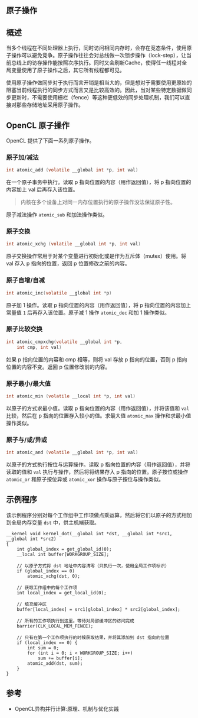 ## 原子操作

## 概述
当多个线程在不同处理器上执行，同时访问相同内存时，会存在竞态条件，使用原子操作可以避免竞争。原子操作往往会对总线做一次锁步操作（lock-step），让当前总线上的访存操作能按照次序执行。同时又会刷新Cache，使得任一线程对全局变量使用了原子操作之后，其它所有线程都可见。

使用原子操作做同步对于执行而言开销是相当大的，但是想对于需要使用更原始的阻塞当前线程执行的同步方式而言又是比较高效的。因此，当对某些特定数据做同步更新时，不需要使用栅栏（fence）等这种更低效的同步处理机制，我们可以直接对那些存储地址采用原子操作。

## OpenCL 原子操作
OpenCL 提供了下面一系列原子操作。

### 原子加/减法
```c
int atomic_add (volatile __global int *p, int val)
```
在一个原子事务中执行。读取 p 指向位置的内容（用作返回值），将 p 指向位置的内容加上 val 后再存入该位置。
> 内核在多个设备上对同一内存位置执行的原子操作没法保证原子性。

原子减法操作 `atomic_sub` 和加法操作类似。

### 原子交换
```c
int atomic_xchg (volatile __global int *p, int val)
```
原子交换操作常用于对某个变量进行初始化或是作为互斥体（mutex）使用。将 val 存入 p 指向的位置，返回 p 位置修改之前的内容。

### 原子自增/自减
```c
int atomic_inc(volatile __global int *p)
```
原子加 1 操作。读取 p 指向位置的内容（用作返回值），将 p 指向位置的内容加上常量值 `1` 后再存入该位置。原子减 1 操作 `atomic_dec` 和加 1 操作类似。

### 原子比较交换
```c
int atomic_cmpxchg(volatile __global int *p,
	int cmp, int val)
```
如果 p 指向位置的内容和 cmp 相等，则将 val 存放 p 指向的位置，否则 p 指向位置的内容不变。返回 p 位置修改前的内容。


### 原子最小/最大值
```c
int atomic_min (volatile __local int *p, int val)
```
以原子的方式求最小值。读取 p 指向位置的内容（用作返回值），并将该值和 `val` 比较，然后在 p 指向的位置存入较小的值。求最大值 `atomic_max` 操作和求最小值操作类似。

### 原子与/或/异或
```c
int atomic_and (volatile __global int *p, int val)
```
以原子的方式执行按位与运算操作。读取 p 指向位置的内容（用作返回值），并将读取的值和 `val` 执行与操作，然后将将结果存入 p 指向的位置。原子按位或操作 `atomic_or` 和原子按位异或 `atomic_xor` 操作与原子按位与操作类似。

## 示例程序
该示例程序分别对每个工作组中工作项做点乘运算，然后将它们以原子的方式相加到全局内存变量 `dst` 中，供主机端获取。
```
__kernel void kernel_dot(__global int *dst, __global int *src1,  __global int *src2)
{
	int global_index = get_global_id(0);
	__local int buffer[WORKGROUP_SIZE];

	// 以原子方式将 dst 地址中内容清零（只执行一次，使用全局工作项标识）
	if (global_index == 0)
		atomic_xchg(dst, 0);

	// 获取工作组中的每个工作项
	int local_index = get_local_id(0);

	// 填充缓冲区
	buffer[local_index] = src1[global_index] * src2[global_index];

	// 所有的工作项执行到这里。等待对局部缓冲区的访问完成
	barrier(CLK_LOCAL_MEM_FENCE);

	// 只有在第一个工作项执行的时候获取结果，并将其添加到 dst 指向的位置
	if (local_index == 0) {
		int sum = 0;
		for (int i = 0; i < WORKGROUP_SIZE; i++)
			sum += buffer[i];
		atomic_add(dst, sum);
	}
}
```

## 参考

- OpenCL异构并行计算:原理、机制与优化实践